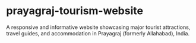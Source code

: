 # prayagraj-tourism-website
A responsive and informative website showcasing major tourist attractions, travel guides, and accommodation in Prayagraj (formerly Allahabad),  India.
